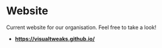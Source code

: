 # Website
Current website for our organisation. Feel free to take a look!
- **https://visualtweaks.github.io/**
